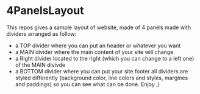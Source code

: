 # 4PanelsLayout

This repos gives a sample layout of website, made of 4 panels made with dividers arranged as follow:

- a TOP divider where you can put an header or whatever you want
- a MAIN divider where the main content of your site will change
- a Right divider located to the right (which you can change to a left one) of the MAIN divivde
- a BOTTOM divider where you can put your site footer
all dividers are styled differently (background color, line colors and styles, margines and paddings) so you can see what can be done.
Enjoy ;)
